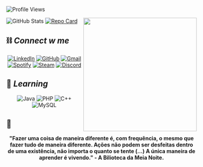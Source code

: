 
![Profile Views](https://komarev.com/ghpvc/?username=cherrytamagochi&color=blueviolet)

<img align="right" height="300" weidth="300" src="https://i.pinimg.com/originals/a6/ee/ca/a6eeca895ffd088e36ae583ad5554adb.gif">

<div align='justify'>

![GitHub Stats](https://github-readme-stats.vercel.app/api?username=cherrytamagochi&theme=transparent&bg_color=000&border_color=808080&show_icons=true&icon_color=808080&title_color=808080&text_color=FFF)
[![Repo Card](https://github-readme-stats.vercel.app/api/pin/?username=cherrytamagochi&repo=dio-lab-open-source&bg_color=000&border_color=808080&show_icons=true&icon_color=808080&title_color=808080&text_color=FFF)](https://github.com/cherrytamagochi/dio-lab-open-source)
</div>

## ⛓ *Connect w me*
<div align='center'>

[![LinkedIn](https://img.shields.io/badge/LinkedIn-000?style=for-the-badge&logo=linkedin&logoColor=white)](https://www.linkedin.com/in/giovannalopesdev/)
[![GitHub](https://img.shields.io/badge/GitHub-000?style=for-the-badge&logo=github&logoColor=white)](https://github.com/cherrytamagochi)
[![Gmail](https://img.shields.io/badge/Gmail-000?style=for-the-badge&logo=gmail&logoColor=white)](mailto:giovannadacostalopes@gmail.com)
[![Spotify](https://img.shields.io/badge/Spotify-000?&style=for-the-badge&logo=spotify&logoColor=white)](https://open.spotify.com/user/ad9pghehwoz7emrsc9cdug678?si=55d401aeed1c4752)
[![Steam](https://img.shields.io/badge/Steam-000000?style=for-the-badge&logo=steam&logoColor=white)](https://steamcommunity.com/profiles/76561199138346753/)
[![Discord](https://img.shields.io/badge/Discord-000?style=for-the-badge&logo=discord&logoColor=white)](https://discord.com/channels/@tamavlogs/)
</div>

## 📖 *Learning*
<div align='center'>

![Java](https://img.shields.io/badge/java-808080.svg?style=for-the-badge&logo=openjdk&logoColor=white)
![PHP](https://img.shields.io/badge/PHP-808080?style=for-the-badge&logo=php&logoColor=white)
![C++](https://img.shields.io/badge/C%2B%2B-808080?style=for-the-badge&logo=c%2B%2B&logoColor=white)
![MySQL](https://img.shields.io/badge/MySQL-808080?style=for-the-badge&logo=mysql&logoColor=white)
</div>

## 📜

<div align='center'>
    <b>"Fazer uma coisa de maneira diferente é, com frequência, o mesmo que fazer tudo de maneira diferente. Ações não podem ser desfeitas dentro de uma existência, não importa o quanto se tente (…) A única maneira de aprender é vivendo." - A Bilioteca da Meia Noite.<b>
</div><br>
